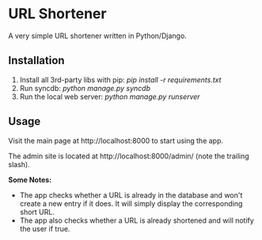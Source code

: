 URL Shortener
========================

A very simple URL shortener written in Python/Django.

Installation
------------
1. Install all 3rd-party libs with pip:
<i>pip install -r requirements.txt</i>
2. Run syncdb:
<i>python manage.py syncdb</i>
3. Run the local web server:
<i>python manage.py runserver</i>


Usage
-----
Visit the main page at http://localhost:8000 to start using the app.

The admin site is located at http://localhost:8000/admin/ (note the trailing
slash).

<b>Some Notes:</b>
* The app checks whether a URL is already in the database and won't create
a new entry if it does.  It will simply display the corresponding short URL.
* The app also checks whether a URL is already shortened and will notify the
user if true.
